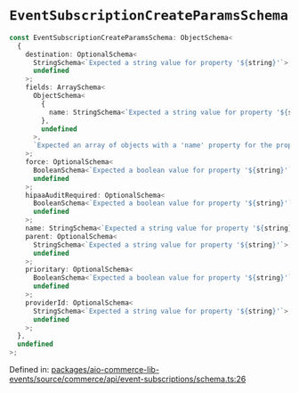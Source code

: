 # `EventSubscriptionCreateParamsSchema`

```ts
const EventSubscriptionCreateParamsSchema: ObjectSchema<
  {
    destination: OptionalSchema<
      StringSchema<`Expected a string value for property '${string}'`>,
      undefined
    >;
    fields: ArraySchema<
      ObjectSchema<
        {
          name: StringSchema<`Expected a string value for property '${string}'`>;
        },
        undefined
      >,
      `Expected an array of objects with a 'name' property for the property "${string}"`
    >;
    force: OptionalSchema<
      BooleanSchema<`Expected a boolean value for property '${string}'`>,
      undefined
    >;
    hipaaAuditRequired: OptionalSchema<
      BooleanSchema<`Expected a boolean value for property '${string}'`>,
      undefined
    >;
    name: StringSchema<`Expected a string value for property '${string}'`>;
    parent: OptionalSchema<
      StringSchema<`Expected a string value for property '${string}'`>,
      undefined
    >;
    prioritary: OptionalSchema<
      BooleanSchema<`Expected a boolean value for property '${string}'`>,
      undefined
    >;
    providerId: OptionalSchema<
      StringSchema<`Expected a string value for property '${string}'`>,
      undefined
    >;
  },
  undefined
>;
```

Defined in: [packages/aio-commerce-lib-events/source/commerce/api/event-subscriptions/schema.ts:26](https://github.com/adobe/aio-commerce-sdk/blob/db09d0de34ee085849efca6e0213ea525d0165dc/packages/aio-commerce-lib-events/source/commerce/api/event-subscriptions/schema.ts#L26)
